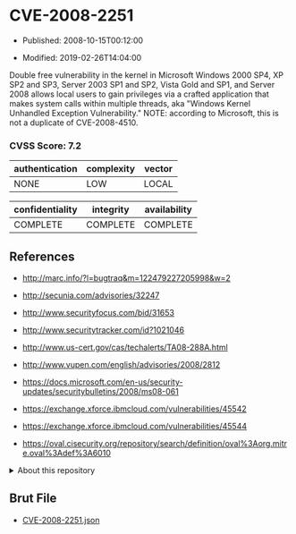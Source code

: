 # CVE-2008-2251

- Published: 2008-10-15T00:12:00

- Modified: 2019-02-26T14:04:00

Double free vulnerability in the kernel in Microsoft Windows 2000 SP4, XP SP2 and SP3, Server 2003 SP1 and SP2, Vista Gold and SP1, and Server 2008 allows local users to gain privileges via a crafted application that makes system calls within multiple threads, aka "Windows Kernel Unhandled Exception Vulnerability." NOTE: according to Microsoft, this is not a duplicate of CVE-2008-4510.

### CVSS Score: **7.2**

| authentication | complexity | vector |
| --- | --- | --- |
| NONE | LOW | LOCAL |

| confidentiality | integrity | availability |
| --- | --- | --- |
| COMPLETE | COMPLETE | COMPLETE |

## References

* http://marc.info/?l=bugtraq&m=122479227205998&w=2

* http://secunia.com/advisories/32247

* http://www.securityfocus.com/bid/31653

* http://www.securitytracker.com/id?1021046

* http://www.us-cert.gov/cas/techalerts/TA08-288A.html

* http://www.vupen.com/english/advisories/2008/2812

* https://docs.microsoft.com/en-us/security-updates/securitybulletins/2008/ms08-061

* https://exchange.xforce.ibmcloud.com/vulnerabilities/45542

* https://exchange.xforce.ibmcloud.com/vulnerabilities/45544

* https://oval.cisecurity.org/repository/search/definition/oval%3Aorg.mitre.oval%3Adef%3A6010

<details>
<summary>About this repository</summary> 

  This repository is part of the project [Live Hack CVE](https://github.com/Live-Hack-CVE). Main website can be found [www.live-hack.org](https://www.live-hack.org) 
  
  Made by [Sn0wAlice](https://github.com/Sn0wAlice) for the people that care about security and need to have a feed of the latest CVEs. Hope you enjoy it, don't forget to star the repo and follow me on [Twitter](https://twitter.com/Sn0wAlice) and [Github](https://github.com/Sn0wAlice). And that is my [personnal website](https://www.alice-snow.me/)

  - [Home Page](https://github.com/Live-Hack-CVE)
  - [Framework](https://github.com/Live-Hack-CVE/cve-framework)
  - [CVE database](https://github.com/Live-Hack-CVE/full_database)
  - [Changelog](https://github.com/Live-Hack-CVE/Changelog)
</details>

## Brut File

* [CVE-2008-2251.json](https://raw.githubusercontent.com/Live-Hack-CVE/full_database/main/cves/2008/CVE-2008-2251.json)

